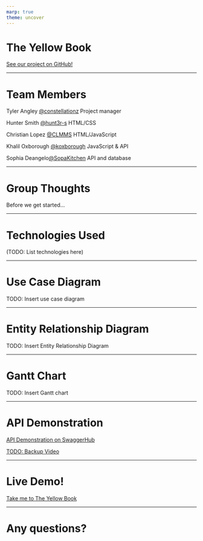 ```yaml
---
marp: true
theme: uncover
---
```


<!-- center -->

# The Yellow Book

[See our project on GitHub!](https://www.github.com/constellationz/contacts)

---

# Team Members

Tyler Angley [@constellationz](https://github.com/constellationz) Project manager

Hunter Smith [@hunt3r-s](https://github.com/hunt3r-s) HTML/CSS

Christian Lopez [@CLMMS](https://github.com/CLMMS) HTML/JavaScript

Khalil Oxborough [@koxborough](https://github.com/koxborough) JavaScript & API

Sophia Deangelo[@SopaKitchen](https://github.com/SopaKitchen) API and database

---

# Group Thoughts

Before we get started...

---

# Technologies Used

(TODO: List technologies here)

---

# Use Case Diagram

TODO: Insert use case diagram

---

# Entity Relationship Diagram

TODO: Insert Entity Relationship Diagram

---

# Gantt Chart

TODO: Insert Gantt chart

---

# API Demonstration

[API Demonstration on SwaggerHub](https://app.swaggerhub.com/apis/SOPHIAD/Contacts/1.0.0)

[TODO: Backup Video](https://www.youtube.com)

---

# Live Demo!

[Take me to The Yellow Book](http://theyellowbookcop4331.com)

---

# Any questions?
